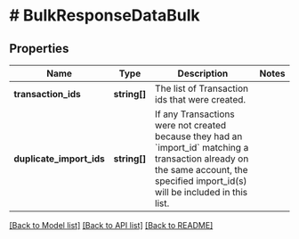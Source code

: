 # # BulkResponseDataBulk

## Properties

Name | Type | Description | Notes
------------ | ------------- | ------------- | -------------
**transaction_ids** | **string[]** | The list of Transaction ids that were created. |
**duplicate_import_ids** | **string[]** | If any Transactions were not created because they had an &#x60;import_id&#x60; matching a transaction already on the same account, the specified import_id(s) will be included in this list. |

[[Back to Model list]](../../README.md#models) [[Back to API list]](../../README.md#endpoints) [[Back to README]](../../README.md)
